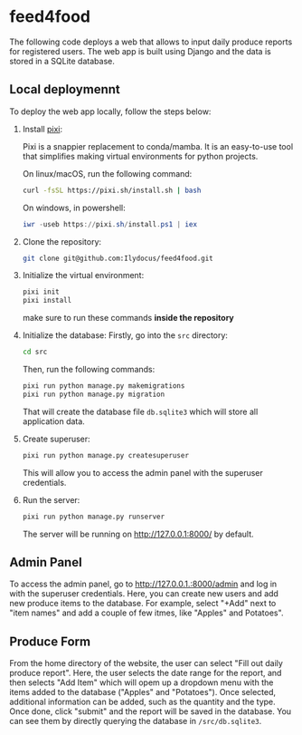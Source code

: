 # feed4food

The following code deploys a web that allows to input daily produce reports for registered users. 
The web app is built using Django and the data is stored in a SQLite database.

## Local deploymennt 

To deploy the web app locally, follow the steps below:

1. Install [pixi](https://pixi.sh/dev/):

    Pixi is a snappier replacement to conda/mamba. 
    It is an easy-to-use tool that simplifies making virtual environments for python projects. 

    On linux/macOS, run the following command:
    ```bash
    curl -fsSL https://pixi.sh/install.sh | bash
    ```
    On windows, in powershell:
    ```powershell
    iwr -useb https://pixi.sh/install.ps1 | iex
    ```

2. Clone the repository:
    ```bash
    git clone git@github.com:Ilydocus/feed4food.git
    ```

3. Initialize the virtual environment:
    ```bash
    pixi init
    pixi install
    ```
    make sure to run these commands **inside the repository**

4. Initialize the database:
    Firstly, go into the `src` directory:
    ```bash
    cd src
    ```
    Then, run the following commands:

    ```bash
    pixi run python manage.py makemigrations
    pixi run python manage.py migration
    ```
    That will create the database file `db.sqlite3` which will store all application data.

5. Create superuser:
    ```bash
    pixi run python manage.py createsuperuser
    ```
    This will allow you to access the admin panel with the superuser credentials.

6. Run the server:
    ```bash
    pixi run python manage.py runserver
    ```
    The server will be running on http://127.0.0.1:8000/ by default. 

## Admin Panel

To access the admin panel, go to http://127.0.0.1.:8000/admin and log in with the superuser credentials.
Here, you can create new users and add new produce items to the database.
For example, select "+Add" next to "item names" and add a couple of few itmes, like "Apples" and Potatoes". 

## Produce Form

From the home directory of the website, the user can select "Fill out daily produce report". 
Here, the user selects the date range for the report, and then selects "Add Item" which will opem up a dropdown menu with the items added to the database ("Apples" and "Potatoes").
Once selected, additional information can be added, such as the quantity and the type. 
Once done, click "submit" and the report will be saved in the database. 
You can see them by directly querying the database in `/src/db.sqlite3`. 
